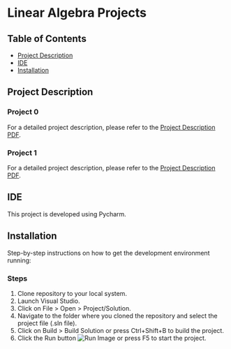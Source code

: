 # Linear Algebra Projects

## Table of Contents
- [Project Description](#project-description)
- [IDE](#ide)
- [Installation](#installation)

## Project Description

### Project 0
For a detailed project description, please refer to the [Project Description PDF](./project.pdf).

### Project 1
For a detailed project description, please refer to the [Project Description PDF](./project.pdf).

## IDE
This project is developed using Pycharm.

## Installation
Step-by-step instructions on how to get the development environment running:

### Steps
1. Clone repository to your local system.
2. Launch Visual Studio.
3. Click on File > Open > Project/Solution.
4. Navigate to the folder where you cloned the repository and select the project file (.sln file).
5. Click on Build > Build Solution or press Ctrl+Shift+B to build the project.
6. Click the Run button ![Run Image](./Visual-Studio_Run.PNG) or press F5 to start the project.
